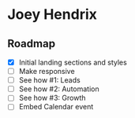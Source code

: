 # Joey Hendrix

## Roadmap

- [x] Initial landing sections and styles
- [ ] Make responsive
- [ ] See how #1: Leads
- [ ] See how #2: Automation
- [ ] See how #3: Growth
- [ ] Embed Calendar event
